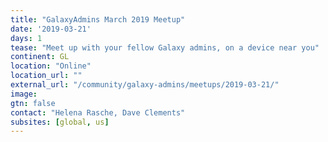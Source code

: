 ```yaml
---
title: "GalaxyAdmins March 2019 Meetup"
date: '2019-03-21'
days: 1
tease: "Meet up with your fellow Galaxy admins, on a device near you"
continent: GL
location: "Online"
location_url: ""
external_url: "/community/galaxy-admins/meetups/2019-03-21/"
image:
gtn: false
contact: "Helena Rasche, Dave Clements"
subsites: [global, us]
---
```

